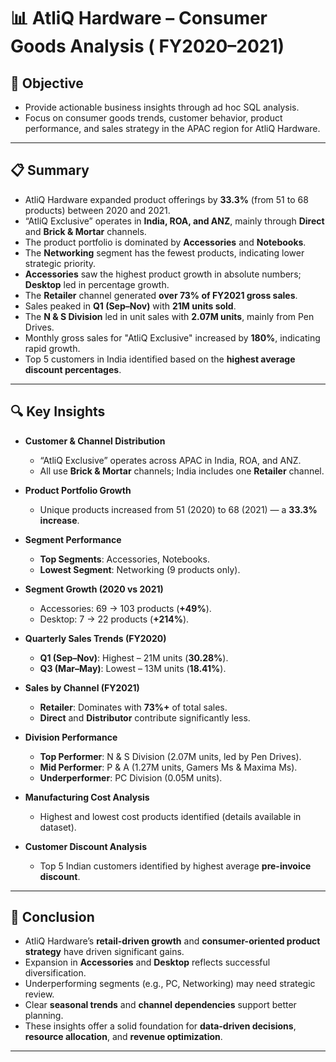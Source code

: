 # 📊 AtliQ Hardware – Consumer Goods Analysis ( FY2020–2021)

## 🎯 Objective
- Provide actionable business insights through ad hoc SQL analysis.
- Focus on consumer goods trends, customer behavior, product performance, and sales strategy in the APAC region for AtliQ Hardware.

---

## 📋 Summary
- AtliQ Hardware expanded product offerings by **33.3%** (from 51 to 68 products) between 2020 and 2021.
- “AtliQ Exclusive” operates in **India, ROA, and ANZ**, mainly through **Direct** and **Brick & Mortar** channels.
- The product portfolio is dominated by **Accessories** and **Notebooks**.
- The **Networking** segment has the fewest products, indicating lower strategic priority.
- **Accessories** saw the highest product growth in absolute numbers; **Desktop** led in percentage growth.
- The **Retailer** channel generated **over 73% of FY2021 gross sales**.
- Sales peaked in **Q1 (Sep–Nov)** with **21M units sold**.
- The **N & S Division** led in unit sales with **2.07M units**, mainly from Pen Drives.
- Monthly gross sales for "AtliQ Exclusive" increased by **180%**, indicating rapid growth.
- Top 5 customers in India identified based on the **highest average discount percentages**.

---

## 🔍 Key Insights

- **Customer & Channel Distribution**
  - “AtliQ Exclusive” operates across APAC in India, ROA, and ANZ.
  - All use **Brick & Mortar** channels; India includes one **Retailer** channel.

- **Product Portfolio Growth**
  - Unique products increased from 51 (2020) to 68 (2021) — a **33.3% increase**.

- **Segment Performance**
  - **Top Segments**: Accessories, Notebooks.
  - **Lowest Segment**: Networking (9 products only).

- **Segment Growth (2020 vs 2021)**
  - Accessories: 69 → 103 products (**+49%**).
  - Desktop: 7 → 22 products (**+214%**).

- **Quarterly Sales Trends (FY2020)**
  - **Q1 (Sep–Nov)**: Highest – 21M units (**30.28%**).
  - **Q3 (Mar–May)**: Lowest – 13M units (**18.41%**).

- **Sales by Channel (FY2021)**
  - **Retailer**: Dominates with **73%+** of total sales.
  - **Direct** and **Distributor** contribute significantly less.

- **Division Performance**
  - **Top Performer**: N & S Division (2.07M units, led by Pen Drives).
  - **Mid Performer**: P & A (1.27M units, Gamers Ms & Maxima Ms).
  - **Underperformer**: PC Division (0.05M units).

- **Manufacturing Cost Analysis**
  - Highest and lowest cost products identified (details available in dataset).

- **Customer Discount Analysis**
  - Top 5 Indian customers identified by highest average **pre-invoice discount**.

---

## 🏁 Conclusion

- AtliQ Hardware’s **retail-driven growth** and **consumer-oriented product strategy** have driven significant gains.
- Expansion in **Accessories** and **Desktop** reflects successful diversification.
- Underperforming segments (e.g., PC, Networking) may need strategic review.
- Clear **seasonal trends** and **channel dependencies** support better planning.
- These insights offer a solid foundation for **data-driven decisions**, **resource allocation**, and **revenue optimization**.

---
